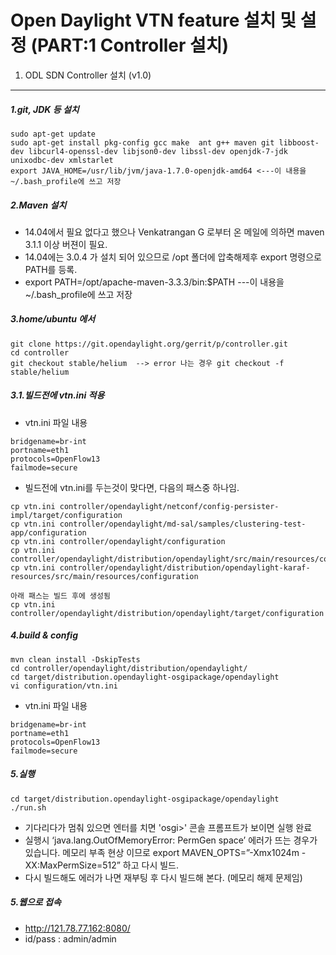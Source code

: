Open Daylight VTN feature 설치 및 설정 (PART:1 Controller 설치)
======================================

1. ODL SDN Controller 설치 (v1.0)
---------------------------

##### 1.git, JDK 등 설치
```
sudo apt-get update
sudo apt-get install pkg-config gcc make  ant g++ maven git libboost-dev libcurl4-openssl-dev libjson0-dev libssl-dev openjdk-7-jdk unixodbc-dev xmlstarlet
export JAVA_HOME=/usr/lib/jvm/java-1.7.0-openjdk-amd64 <---이 내용을 ~/.bash_profile에 쓰고 저장
```

##### 2.Maven 설치 
- 14.04에서 필요 없다고 했으나 Venkatrangan G 로부터 온 메일에 의하면 maven 3.1.1 이상 버젼이 필요.
- 14.04에는 3.0.4 가 설치 되어 있으므로 /opt 폴더에 압축해제후 export 명령으로 PATH를 등록. 
- export PATH=/opt/apache-maven-3.3.3/bin:$PATH ---이 내용을 ~/.bash_profile에 쓰고 저장

##### 3.home/ubuntu 에서 
```
git clone https://git.opendaylight.org/gerrit/p/controller.git
cd controller
git checkout stable/helium  --> error 나는 경우 git checkout -f stable/helium 
```

##### 3.1.빌드전에 vtn.ini 적용
- vtn.ini 파일 내용
```
bridgename=br-int
portname=eth1
protocols=OpenFlow13
failmode=secure
```
- 빌드전에 vtn.ini를 두는것이 맞다면, 다음의 패스중 하나임. 
```
cp vtn.ini controller/opendaylight/netconf/config-persister-impl/target/configuration
cp vtn.ini controller/opendaylight/md-sal/samples/clustering-test-app/configuration
cp vtn.ini controller/opendaylight/configuration
cp vtn.ini controller/opendaylight/distribution/opendaylight/src/main/resources/configuration
cp vtn.ini controller/opendaylight/distribution/opendaylight-karaf-resources/src/main/resources/configuration

아래 패스는 빌드 후에 생성됨
cp vtn.ini controller/opendaylight/distribution/opendaylight/target/configuration
```

##### 4.build & config
```
mvn clean install -DskipTests
cd controller/opendaylight/distribution/opendaylight/
cd target/distribution.opendaylight-osgipackage/opendaylight
vi configuration/vtn.ini
```
- vtn.ini 파일 내용
```
bridgename=br-int
portname=eth1
protocols=OpenFlow13
failmode=secure
```

##### 5.실행
```
cd target/distribution.opendaylight-osgipackage/opendaylight
./run.sh
```
- 기다리다가 멈춰 있으면 엔터를 치면 'osgi>' 콘솔 프롬프트가 보이면 실행 완료
- 실행시 ‘java.lang.OutOfMemoryError: PermGen space’ 에러가 뜨는 경우가 있습니다. 메모리 부족 현상 이므로 
export MAVEN_OPTS=”-Xmx1024m -XX:MaxPermSize=512” 하고 다시 빌드.
- 다시 빌드해도 에러가 나면 재부팅 후 다시 빌드해 본다. (메모리 해제 문제임)

##### 5.웹으로 접속
- http://121.78.77.162:8080/
- id/pass : admin/admin
